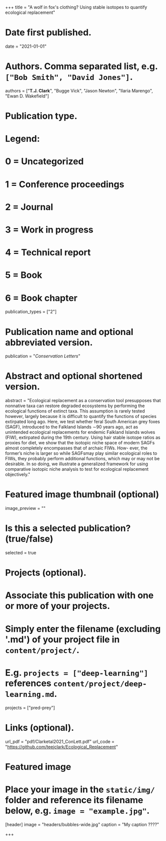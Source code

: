+++
title = "A wolf in fox's clothing? Using stable isotopes to quantify ecological replacement"

# Date first published.
date = "2021-01-01"

# Authors. Comma separated list, e.g. `["Bob Smith", "David Jones"]`.
authors = ["**T.J. Clark**", "Bugge Vick", "Jason Newton", "Ilaria Marengo", "Ewan D. Wakefield"]

# Publication type.
# Legend:
# 0 = Uncategorized
# 1 = Conference proceedings
# 2 = Journal
# 3 = Work in progress
# 4 = Technical report
# 5 = Book
# 6 = Book chapter
publication_types = ["2"]

# Publication name and optional abbreviated version.
publication = "*Conservation Letters*"

# Abstract and optional shortened version.
abstract = "Ecological replacement as a conservation tool presupposes that nonnative taxa can restore degraded ecosystems by performing the ecological functions of extinct taxa. This assumption is rarely tested however, largely because it is difficult to quantify the functions of species extirpated long ago. Here, we test whether feral South American grey foxes (SAGF), introduced to the Falkland Islands ∼90 years ago, act as unintended ecological replacements for endemic Falkland Islands wolves (FIW), extirpated during the 19th century. Using hair stable isotope ratios as proxies for diet, we show that the isotopic niche space of modern SAGFs almost completely encompasses that of archaic FIWs. How- ever, the former’s niche is larger so while SAGFsmay play similar ecological roles to FIWs, they probably perform additional functions, which may or may not be desirable. In so doing, we illustrate a generalized framework for using comparative isotopic niche analysis to test for ecological replacement objectively."

# Featured image thumbnail (optional)
image_preview = ""

# Is this a selected publication? (true/false)
selected = true

# Projects (optional).
#   Associate this publication with one or more of your projects.
#   Simply enter the filename (excluding '.md') of your project file in `content/project/`.
#   E.g. `projects = ["deep-learning"]` references `content/project/deep-learning.md`.
projects = ["pred-prey"]

# Links (optional).
url_pdf = "pdf/Clarketal2021_ConLett.pdf"
url_code = "https://github.com/teejclark/Ecological_Replacement"


# Featured image
# Place your image in the `static/img/` folder and reference its filename below, e.g. `image = "example.jpg"`.
[header]
image = "headers/bubbles-wide.jpg"
caption = "My caption ????"

+++
